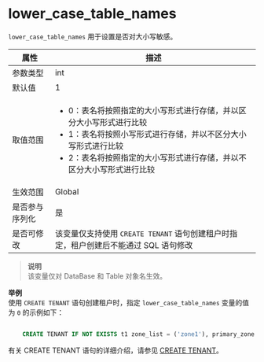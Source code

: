 lower_case_table_names 
===========================================

`lower_case_table_names` 用于设置是否对大小写敏感。


| **属性**  |                                                                                                   **描述**                                                                                                    |
|---------|-------------------------------------------------------------------------------------------------------------------------------------------------------------------------------------------------------------|
| 参数类型    | int                                                                                                                                                                                                         |
| 默认值     | 1                                                                                                                                                                                                           |
| 取值范围    | <ul><li> 0：表名将按照指定的大小写形式进行存储，并以区分大小写形式进行比较 </li><li> 1：表名将按照小写形式进行存储，并以不区分大小写形式进行比较 </li><li> 2：表名将按照指定的大小写形式进行存储，并以不区分大小写形式进行比较</li></ul>    |
| 生效范围    | Global                                                                                                                                                                                                      |
| 是否参与序列化 | 是                                                                                                                                                                                                           |
| 是否可修改   | 该变量仅支持使用 `CREATE TENANT` 语句创建租户时指定，租户创建后不能通过 SQL 语句修改                                                                                                                                                                  |

> **说明**<br> 
> 该变量仅对 DataBase 和 Table 对象名生效。

**举例**  
使用 `CREATE TENANT` 语句创建租户时，指定 `lower_case_table_names` 变量的值为 `0` 的示例如下：

```sql

    CREATE TENANT IF NOT EXISTS t1 zone_list = ('zone1'), primary_zone = 'zone1', resource_pool_list = ('pool1') SET ob_compatibility_mode = 'mysql',lower_case_table_names = 0;
```
有关 CREATE TENANT 语句的详细介绍，请参见 [CREATE TENANT](../../../1400.developer-guide/700.sql-reference/500.sql-statements/2100.create-tenant.md)。
